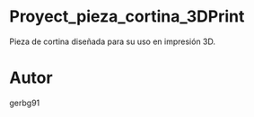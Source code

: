 # Proyect_pieza_cortina_3DPrint
 Pieza de cortina diseñada para su uso en impresión 3D.

# Autor
gerbg91